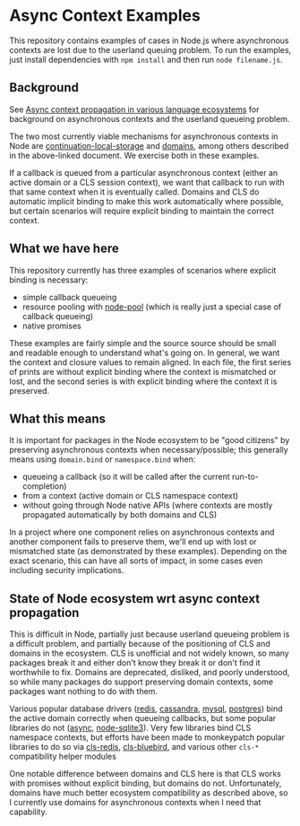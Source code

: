 # Async Context Examples

This repository contains examples of cases in Node.js where asynchronous contexts are lost due to the userland queuing problem. To run the examples, just install dependencies with `npm install` and then run `node filename.js`.

## Background
See [Async context propagation in various language ecosystems](https://docs.google.com/document/d/1tlQ0R6wQFGqCS5KeIw0ddoLbaSYx6aU7vyXOkv-wvlM/edit) for background on asynchronous contexts and the userland queueing problem.

The two most currently viable mechanisms for asynchronous contexts in Node are [continuation-local-storage](https://github.com/othiym23/node-continuation-local-storage) and [domains](https://nodejs.org/api/domain.html), among others described in the above-linked document. We exercise both in these examples.

If a callback is queued from a particular asynchronous context (either an active domain or a CLS session context), we want that callback to run with that same context when it is eventually called. Domains and CLS do automatic implicit binding to make this work automatically where possible, but certain scenarios will require explicit binding to maintain the correct context.

## What we have here
This repository currently has three examples of scenarios where explicit binding is necessary:
- simple callback queueing
- resource pooling with [node-pool](https://github.com/coopernurse/node-pool) (which is really just a special case of callback queueing)
- native promises

These examples are fairly simple and the source source should be small and readable enough to understand what's going on. In general, we want the context and closure values to remain aligned. In each file, the first series of prints are without explicit binding where the context is mismatched or lost, and the second series is with explicit binding where the context it is preserved.

## What this means
It is important for packages in the Node ecosystem to be "good citizens" by preserving asynchronous contexts when necessary/possible; this generally means using `domain.bind` or `namespace.bind` when:
- queueing a callback (so it will be called after the current run-to-completion)
- from a context (active domain or CLS namespace context)
- without going through Node native APIs (where contexts are mostly propagated automatically by both domains and CLS)

In a project where one component relies on asynchronous contexts and another component fails to preserve them, we'll end up with lost or mismatched state (as demonstrated by these examples). Depending on the exact scenario, this can have all sorts of impact, in some cases even including security implications.

## State of Node ecosystem wrt async context propagation
This is difficult in Node, partially just because userland queueing problem is a difficult problem, and partially because of the positioning of CLS and domains in the ecosystem. CLS is unofficial and not widely known, so many packages break it and either don't know they break it or don't find it worthwhile to fix. Domains are deprecated, disliked, and poorly understood, so while many packages do support preserving domain contexts, some packages want nothing to do with them.

Various popular database drivers ([redis](https://github.com/NodeRedis/node_redis/blob/ff9b727609ea125919828f7373e40082fd432eec/index.js#L877), [cassandra](https://github.com/datastax/nodejs-driver/blob/884535fcc50539db786712fda85d6b97c40909c6/lib/utils.js#L248), [mysql](https://github.com/mysqljs/mysql/blob/2aa8b6c8ea2eb93d4d2afa42920362b707e39aed/lib/Connection.js#L25), [postgres](https://github.com/brianc/node-postgres/pull/531)) bind the active domain correctly when queueing callbacks, but some popular libraries do not ([async](https://github.com/caolan/async/pull/999), [node-sqlite3](https://github.com/mapbox/node-sqlite3/pull/258)). Very few libraries bind CLS namespace contexts, but efforts have been made to monkeypatch popular libraries to do so via [cls-redis](https://github.com/othiym23/cls-redis), [cls-bluebird](https://github.com/TimBeyer/cls-bluebird), and various other `cls-*` compatibility helper modules

One notable difference between domains and CLS here is that CLS works with promises without explicit binding, but domains do not. Unfortunately, domains have much better ecosystem compatibility as described above, so I currently use domains for asynchronous contexts when I need that capability.

